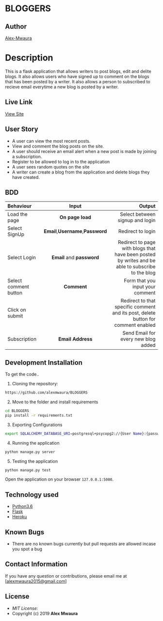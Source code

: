 # BLOGGERS
## Author

[Alex-Mwaura](https://github.com/alexmwaura)

# Description
This  is a flask application that allows writers to post blogs, edit and delite blogs. It also allows users who have signed up to comment on the blogs that has been posted by a writer. It also allows a person to subscribed to recieve email everytime a new blog is posted by a writer.

## Live Link
[View Site](https://awesome-blogs21.herokuapp.com/)




## User Story

* A user can view the most recent posts.
* View and comment the blog posts on the site.
* A user should receive an email alert when a new post is made by joining a subscription.
* Register to be allowed to log in to the application
* A user sees random quotes on the site
* A writer can create a blog from the application and  delete blogs they have created.

## BDD
| Behaviour | Input | Output |
| :---------------- | :---------------: | ------------------: |
| Load the page | **On page load** |  Select between signup and login|
| Select SignUp| **Email**,**Username**,**Password** | Redirect to login|
| Select Login | **Email** and **password** | Redirect to page with blogs that have been posted by writes and be able to subscribe to the blog|
| Select comment button | **Comment** | Form that you input your comment|
| Click on submit |  | Redirect to that specific comment and its post, delete button for comment enabled|
|Subscription | **Email Address**| Send Email for every new blog added|





## Development Installation
To get the code..

1. Cloning the repository:
  ```bash
  https://github.com/alexmwaura/BLOGGERS
  ```
2. Move to the folder and install requirements
  ```bash
  cd BLOGGERS
  pip install -r requirements.txt
  ```
3. Exporting Configurations
  ```bash
  export SQLALCHEMY_DATABASE_URI=postgresql+psycopg2://{User Name}:{password}@localhost/{database name}
  ```
4. Running the application
  ```bash
  python manage.py server
  ```
5. Testing the application
  ```bash
  python manage.py test
  ```
Open the application on your browser `127.0.0.1:5000`.


## Technology used

* [Python3.6](https://www.python.org/)
* [Flask](http://flask.pocoo.org/)
* [Heroku](https://heroku.com)


## Known Bugs
* There are no known bugs currently but pull requests are allowed incase you spot a bug

## Contact Information 

If you have any question or contributions, please email me at [alexmwaura2015@gmail.com]

## License
* *MIT License:*
* Copyright (c) 2019 **Alex Mwaura**